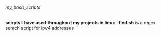 ###### my_bash_scripts
**scirpts I have used throughout my projects in linux**
-**find.sh** is a regex serach script for ipv4 addresses
